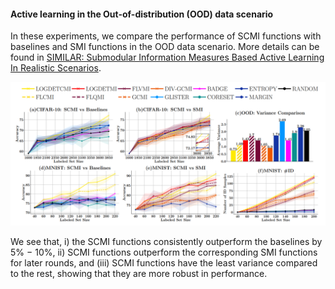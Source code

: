 #### Active learning in the Out-of-distribution (OOD) data scenario
In these experiments, we compare the performance of SCMI functions with baselines and SMI functions in the OOD data scenario.
More details can be found in [SIMILAR: Submodular Information Measures Based Active Learning In Realistic Scenarios](https://arxiv.org/abs/2107.00717).

![AUGMENT](../../../experiment_plots/similar_ood.PNG?raw=true)

We see that, i) the SCMI functions consistently outperform the baselines by 5% − 10%, ii) SCMI functions outperform the corresponding SMI functions for later rounds, and (iii) SCMI functions have the least variance compared to the rest, showing that they are more robust in performance.

